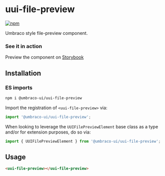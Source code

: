 # uui-file-preview

[![npm](https://img.shields.io/npm/v/@umbraco-ui/uui-file-preview?logoColor=%231B264F)](https://www.npmjs.com/package/@umbraco-ui/uui-file-preview)

Umbraco style file-preview component.

### See it in action

Preview the component on [Storybook](https://uui.umbraco.com/?path=/story/uui-file-preview)

## Installation

### ES imports

```zsh
npm i @umbraco-ui/uui-file-preview
```

Import the registration of `<uui-file-preview>` via:

```javascript
import '@umbraco-ui/uui-file-preview';
```

When looking to leverage the `UUIFilePreviewElement` base class as a type and/or for extension purposes, do so via:

```javascript
import { UUIFilePreviewElement } from '@umbraco-ui/uui-file-preview';
```

## Usage

```html
<uui-file-preview></uui-file-preview>
```
